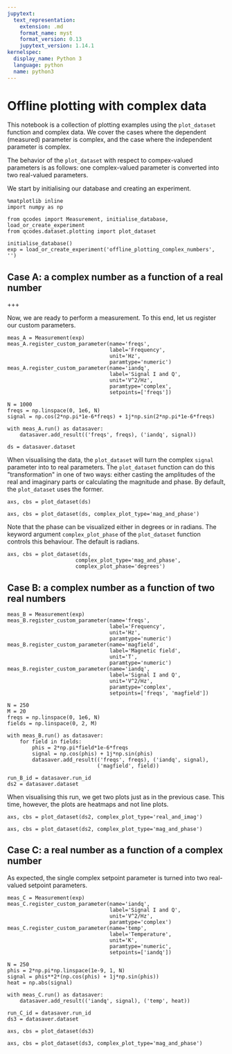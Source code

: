 ```yaml
---
jupytext:
  text_representation:
    extension: .md
    format_name: myst
    format_version: 0.13
    jupytext_version: 1.14.1
kernelspec:
  display_name: Python 3
  language: python
  name: python3
---
```


# Offline plotting with complex data

This notebook is a collection of plotting examples using the `plot_dataset` function and complex data. We cover the cases where the dependent (measured) parameter is complex, and the case where the independent parameter is complex.

The behavior of the `plot_dataset` with respect to compex-valued parameters is as follows: one complex-valued parameter is converted into two real-valued parameters.

We start by initialising our database and creating an experiment.

```{code-cell} ipython3
%matplotlib inline
import numpy as np

from qcodes import Measurement, initialise_database, load_or_create_experiment
from qcodes.dataset.plotting import plot_dataset
```

```{code-cell} ipython3
initialise_database()
exp = load_or_create_experiment('offline_plotting_complex_numbers', '')
```

## Case A: a complex number as a function of a real number

+++

Now, we are ready to perform a measurement. To this end, let us register our custom parameters.

```{code-cell} ipython3
meas_A = Measurement(exp)
meas_A.register_custom_parameter(name='freqs',
                                 label='Frequency',
                                 unit='Hz',
                                 paramtype='numeric')
meas_A.register_custom_parameter(name='iandq',
                                 label='Signal I and Q',
                                 unit='V^2/Hz',
                                 paramtype='complex',
                                 setpoints=['freqs'])
```

```{code-cell} ipython3
N = 1000
freqs = np.linspace(0, 1e6, N)
signal = np.cos(2*np.pi*1e-6*freqs) + 1j*np.sin(2*np.pi*1e-6*freqs)

with meas_A.run() as datasaver:
    datasaver.add_result(('freqs', freqs), ('iandq', signal))

ds = datasaver.dataset
```

When visualising the data, the `plot_dataset` will turn the complex `signal` parameter into to real parameters. The `plot_dataset` function can do this "transformation" in one of two ways: either casting the amplitudes of the real and imaginary parts or calculating the magnitude and phase. By default, the `plot_dataset` uses the former.

```{code-cell} ipython3
axs, cbs = plot_dataset(ds)
```

```{code-cell} ipython3
axs, cbs = plot_dataset(ds, complex_plot_type='mag_and_phase')
```

Note that the phase can be visualized either in degrees or in radians. The keyword argument `complex_plot_phase` of the `plot_dataset` function controls this behaviour. The default is radians.

```{code-cell} ipython3
axs, cbs = plot_dataset(ds,
                      complex_plot_type='mag_and_phase',
                      complex_plot_phase='degrees')
```

## Case B: a complex number as a function of two real numbers

```{code-cell} ipython3
meas_B = Measurement(exp)
meas_B.register_custom_parameter(name='freqs',
                                 label='Frequency',
                                 unit='Hz',
                                 paramtype='numeric')
meas_B.register_custom_parameter(name='magfield',
                                 label='Magnetic field',
                                 unit='T',
                                 paramtype='numeric')
meas_B.register_custom_parameter(name='iandq',
                                 label='Signal I and Q',
                                 unit='V^2/Hz',
                                 paramtype='complex',
                                 setpoints=['freqs', 'magfield'])
```

```{code-cell} ipython3
N = 250
M = 20
freqs = np.linspace(0, 1e6, N)
fields = np.linspace(0, 2, M)

with meas_B.run() as datasaver:
    for field in fields:
        phis = 2*np.pi*field*1e-6*freqs
        signal = np.cos(phis) + 1j*np.sin(phis)
        datasaver.add_result(('freqs', freqs), ('iandq', signal),
                             ('magfield', field))

run_B_id = datasaver.run_id
ds2 = datasaver.dataset
```

When visualising this run, we get two plots just as in the previous case. This time, however, the plots are heatmaps and not line plots.

```{code-cell} ipython3
axs, cbs = plot_dataset(ds2, complex_plot_type='real_and_imag')
```

```{code-cell} ipython3
axs, cbs = plot_dataset(ds2, complex_plot_type='mag_and_phase')
```

## Case C: a real number as a function of a complex number

As expected, the single complex setpoint parameter is turned into two real-valued setpoint parameters.

```{code-cell} ipython3
meas_C = Measurement(exp)
meas_C.register_custom_parameter(name='iandq',
                                 label='Signal I and Q',
                                 unit='V^2/Hz',
                                 paramtype='complex')
meas_C.register_custom_parameter(name='temp',
                                 label='Temperature',
                                 unit='K',
                                 paramtype='numeric',
                                 setpoints=['iandq'])
```

```{code-cell} ipython3
N = 250
phis = 2*np.pi*np.linspace(1e-9, 1, N)
signal = phis**2*(np.cos(phis) + 1j*np.sin(phis))
heat = np.abs(signal)

with meas_C.run() as datasaver:
    datasaver.add_result(('iandq', signal), ('temp', heat))
    
run_C_id = datasaver.run_id
ds3 = datasaver.dataset
```

```{code-cell} ipython3
axs, cbs = plot_dataset(ds3)
```

```{code-cell} ipython3
axs, cbs = plot_dataset(ds3, complex_plot_type='mag_and_phase')
```
